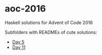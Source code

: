 # aoc-2016
Haskell solutions for Advent of Code 2016

Subfolders with READMEs of cute solutions:
- [Day 5](fifth)
- [Day 11](eleventh)
